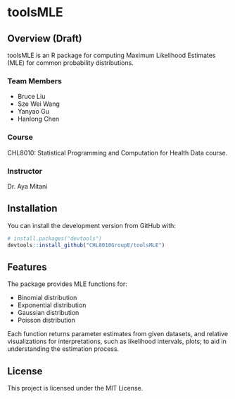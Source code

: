 # toolsMLE

## Overview (Draft)
toolsMLE is an R package for computing Maximum Likelihood Estimates (MLE) for common probability distributions. 

### Team Members
- Bruce Liu
- Sze Wei Wang
- Yanyao Gu
- Hanlong Chen

### Course
CHL8010: Statistical Programming and Computation for Health Data course.  

### Instructor
Dr. Aya Mitani  

## Installation
You can install the development version from GitHub with:
```r
# install.packages("devtools")
devtools::install_github("CHL8010GroupE/toolsMLE")
```

## Features
The package provides MLE functions for:
- Binomial distribution
- Exponential distribution
- Gaussian distribution
- Poisson distribution

Each function returns parameter estimates from given datasets, and relative visualizations for interpretations, such as likelihood intervals, plots; to aid in understanding the estimation process.

## License
This project is licensed under the MIT License.
